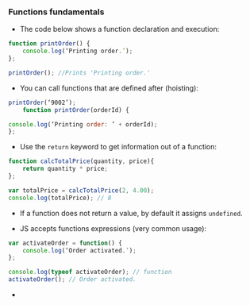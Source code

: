 ### Functions fundamentals

* The code below shows a function declaration and execution:

```js
function printOrder() {
	console.log(‘Printing order.’);
};

printOrder(); //Prints 'Printing order.'
```
* You can call functions that are defined after (hoisting):

```js
printOrder(‘9002’);
	function printOrder(orderId) {

console.log(‘Printing order: ’ + orderId);
};
```

* Use the `return` keyword to get information out of a function:

```js
function calcTotalPrice(quantity, price){
	return quantity * price;
};

var totalPrice = calcTotalPrice(2, 4.00);
console.log(totalPrice); // 8
```

* If a function does not return a value, by default it assigns `undefined`.

* JS accepts functions expressions (very common usage):

```js
var activateOrder = function() {
	console.log(‘Order activated.’);
};

console.log(typeof activateOrder); // function
activateOrder(); // Order activated.
```

* 